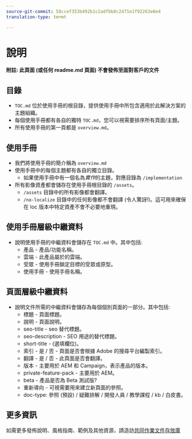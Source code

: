 ```yaml
---
source-git-commit: 58ccef353b492b1c2adfbb8c2471e1f92263e6e4
translation-type: tm+mt

---
```

# 說明

**附註: 此頁面 (或任何 readme.md 頁面) 不會發佈至面對客戶的文件**

## 目錄

+ `TOC.md` 位於使用手冊的根目錄，提供使用手冊中所包含適用於此解決方案的主題組織。
+ 每個使用手冊都有各自的獨特 `TOC.md`，您可以視需要排序所有頁面/主題。
+ 所有使用手冊的第一頁都是 `overview.md`。

## 使用手冊

+ 我們將使用手冊的簡介稱為 `overview.md`
+ 使用手冊中的每個主題都有各自的獨立目錄。
   + 如果使用手冊中有一個名為&#x200B;*實作*&#x200B;的主題，對應目錄為 `/implementation`
+ 所有影像資產都會儲存在使用手冊根目錄的 `/assets`。
   + `/assets` 目錄中的所有影像都會翻譯。
   + `/no-localize` 目錄中的任何影像都不會翻譯 (令人驚訝!)。這可用來確保在 loc 版本中特定資產不會不必要地重現。

## 使用手冊層級中繼資料

+ 說明使用手冊的中繼資料會儲存在 `TOC.md` 中。其中包括:
   + 產品 - 產品/功能名稱。
   + 雲端 - 此產品屬於的雲端。
   + 受眾 - 使用手冊鎖定目標的受眾或原型。
   + 使用手冊 - 使用手冊名稱。

## 頁面層級中繼資料

+ 說明文件所需的中繼資料會儲存為每個個別頁面的一部分。其中包括:
   + 標題 - 頁面標題。
   + 說明 - 頁面說明。
   + seo-title - seo 替代標題。
   + seo-description - SEO 用途的替代標題。
   + short-title - (選填欄位)。
   + 索引 - 是 / 否 - 頁面是否會根據 Adobe 的搜尋平台編製索引。
   + 翻譯 - 是 / 否 - 此頁面是否會翻譯。
   + 版本 - 主要用於 AEM 和 Campaign，表示產品的版本。
   + private-feature-pack - 主要用於 AEM。
   + beta - 產品是否為 Beta 測試版?
   + 重新導向 - 可視需要用來建立新頁面的參照。
   + doc-type: 參照 (預設) / 疑難排解 / 開發人員 / 教學課程 / kb / 白皮書。

## 更多資訊

如需更多發佈說明、風格指南、範例及其他資源，請造訪[共同作業文件存放庫](https://git.corp.adobe.com/AdobeDocs/collaborative-doc-instructions)
